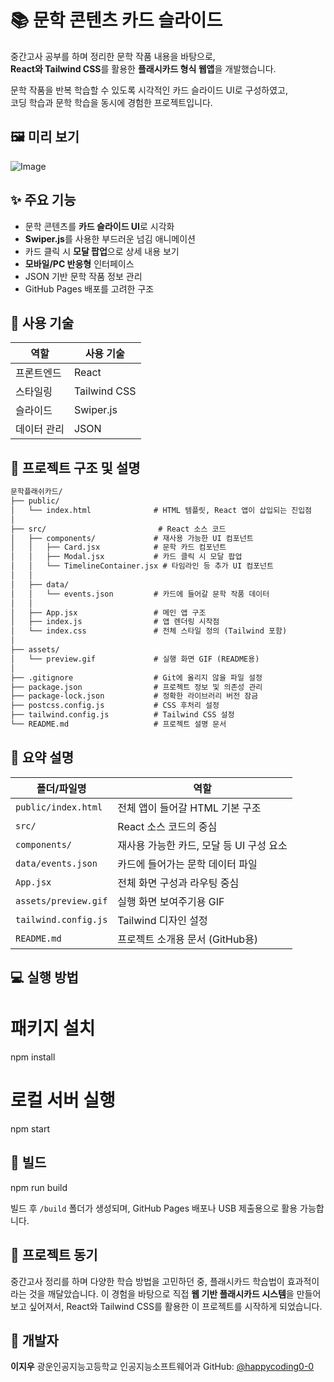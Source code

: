
# 📚 문학 콘텐츠 카드 슬라이드

중간고사 공부를 하며 정리한 문학 작품 내용을 바탕으로,  
**React와 Tailwind CSS**를 활용한 **플래시카드 형식 웹앱**을 개발했습니다.

문학 작품을 반복 학습할 수 있도록 시각적인 카드 슬라이드 UI로 구성하였고,  
코딩 학습과 문학 학습을 동시에 경험한 프로젝트입니다.



## 🖼 미리 보기

![Image](https://github.com/user-attachments/assets/4e1cc396-ba84-4566-8853-f3793f3d766a)



## ✨ 주요 기능

- 문학 콘텐츠를 **카드 슬라이드 UI**로 시각화
- **Swiper.js**를 사용한 부드러운 넘김 애니메이션
- 카드 클릭 시 **모달 팝업**으로 상세 내용 보기
- **모바일/PC 반응형** 인터페이스
- JSON 기반 문학 작품 정보 관리
- GitHub Pages 배포를 고려한 구조


## 💠 사용 기술

| 역할       | 사용 기술 |
|------------|-----------|
| 프론트엔드 | React     |
| 스타일링   | Tailwind CSS |
| 슬라이드   | Swiper.js |
| 데이터 관리| JSON      |



## 📁 프로젝트 구조 및 설명
```markdown
문학플래쉬카드/
├── public/                      
│   └── index.html              # HTML 템플릿, React 앱이 삽입되는 진입점
│
├── src/                         # React 소스 코드
│   ├── components/             # 재사용 가능한 UI 컴포넌트
│   │   ├── Card.jsx            # 문학 카드 컴포넌트
│   │   ├── Modal.jsx           # 카드 클릭 시 모달 팝업
│   │   └── TimelineContainer.jsx # 타임라인 등 추가 UI 컴포넌트
│   │
│   ├── data/
│   │   └── events.json         # 카드에 들어갈 문학 작품 데이터
│   │
│   ├── App.jsx                 # 메인 앱 구조
│   ├── index.js                # 앱 렌더링 시작점
│   └── index.css               # 전체 스타일 정의 (Tailwind 포함)
│
├── assets/
│   └── preview.gif             # 실행 화면 GIF (README용)
│
├── .gitignore                  # Git에 올리지 않을 파일 설정
├── package.json                # 프로젝트 정보 및 의존성 관리
├── package-lock.json           # 정확한 라이브러리 버전 잠금
├── postcss.config.js           # CSS 후처리 설정
├── tailwind.config.js          # Tailwind CSS 설정
└── README.md                   # 프로젝트 설명 문서
```





## 📝 요약 설명
| 폴더/파일명               | 역할                        |
| -------------------- | ------------------------- |
| `public/index.html`  | 전체 앱이 들어갈 HTML 기본 구조      |
| `src/`               | React 소스 코드의 중심           |
| `components/`        | 재사용 가능한 카드, 모달 등 UI 구성 요소 |
| `data/events.json`   | 카드에 들어가는 문학 데이터 파일        |
| `App.jsx`            | 전체 화면 구성과 라우팅 중심          |
| `assets/preview.gif` | 실행 화면 보여주기용 GIF           |
| `tailwind.config.js` | Tailwind 디자인 설정           |
| `README.md`          | 프로젝트 소개용 문서 (GitHub용)     |




## 💻 실행 방법


# 패키지 설치
npm install

# 로컬 서버 실행
npm start



## 🚀 빌드


npm run build


빌드 후 `/build` 폴더가 생성되며, GitHub Pages 배포나 USB 제출용으로 활용 가능합니다.



## 🧠 프로젝트 동기

중간고사 정리를 하며 다양한 학습 방법을 고민하던 중,
플래시카드 학습법이 효과적이라는 것을 깨달았습니다.
이 경험을 바탕으로 직접 **웹 기반 플래시카드 시스템**을 만들어보고 싶어져서,
React와 Tailwind CSS를 활용한 이 프로젝트를 시작하게 되었습니다.



## 👤 개발자

**이지우**
광운인공지능고등학교 인공지능소프트웨어과
GitHub: [@happycoding0-0](https://github.com/happycoding0-0)






